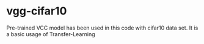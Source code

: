 # vgg-cifar10
Pre-trained VCC model has been used in this code with cifar10 data set. It is a basic usage of Transfer-Learning
